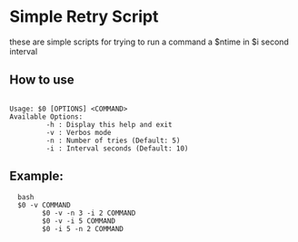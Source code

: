 # Simple Retry Script
these are  simple scripts for trying to run a command a $ntime in $i second interval
## How to use
```

Usage: $0 [OPTIONS] <COMMAND>
Available Options:
         -h : Display this help and exit
         -v : Verbos mode
         -n : Number of tries (Default: 5)
         -i : Interval seconds (Default: 10)

```

## Example:
```
  bash
  $0 -v COMMAND
        $0 -v -n 3 -i 2 COMMAND
        $0 -v -i 5 COMMAND
        $0 -i 5 -n 2 COMMAND

```


